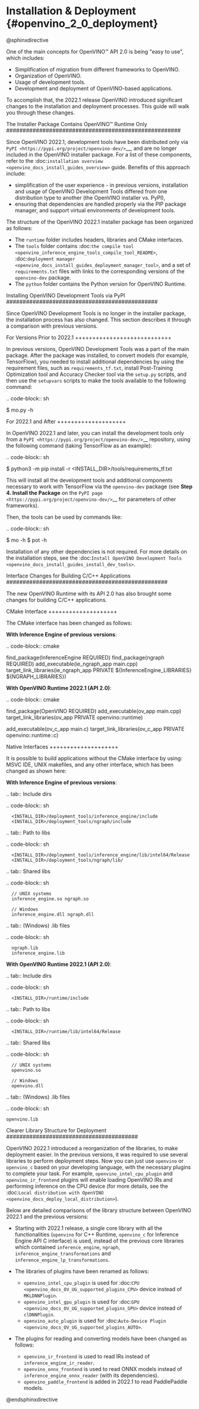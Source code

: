 # Installation & Deployment {#openvino_2_0_deployment}

@sphinxdirective

One of the main concepts for OpenVINO™ API 2.0 is being "easy to use", which includes:

* Simplification of migration from different frameworks to OpenVINO.
* Organization of OpenVINO.
* Usage of development tools.
* Development and deployment of OpenVINO-based applications.


To accomplish that, the 2022.1 release OpenVINO introduced significant changes to the installation and deployment processes. This guide will walk you through these changes.

The Installer Package Contains OpenVINO™ Runtime Only
#####################################################

Since OpenVINO 2022.1, development tools have been distributed only via `PyPI <https://pypi.org/project/openvino-dev/>`__, and are no longer included in the OpenVINO installer package. For a list of these components, refer to the :doc:`installation overview <openvino_docs_install_guides_overview>` guide. Benefits of this approach include:

* simplification of the user experience - in previous versions, installation and usage of OpenVINO Development Tools differed from one distribution type to another (the OpenVINO installer vs. PyPI),
* ensuring that dependencies are handled properly via the PIP package manager, and support virtual environments of development tools.

The structure of the OpenVINO 2022.1 installer package has been organized as follows:

* The ``runtime`` folder includes headers, libraries and CMake interfaces.
* The ``tools`` folder contains :doc:`the compile tool <openvino_inference_engine_tools_compile_tool_README>`, :doc:`deployment manager <openvino_docs_install_guides_deployment_manager_tool>`, and a set of ``requirements.txt`` files with links to the corresponding versions of the ``openvino-dev`` package.
* The ``python`` folder contains the Python version for OpenVINO Runtime.

Installing OpenVINO Development Tools via PyPI
##############################################

Since OpenVINO Development Tools is no longer in the installer package, the installation process has also changed. This section describes it through a comparison with previous versions.

For Versions Prior to 2022.1
++++++++++++++++++++++++++++

In previous versions, OpenVINO Development Tools was a part of the main package. After the package was installed, to convert models (for example, TensorFlow), you needed to install additional dependencies by using the requirement files, such as ``requirements_tf.txt``, install Post-Training Optimization tool and Accuracy Checker tool via the ``setup.py`` scripts, and then use the ``setupvars`` scripts to make the tools available to the following command:

.. code-block:: sh

   $ mo.py -h


For 2022.1 and After
++++++++++++++++++++

In OpenVINO 2022.1 and later, you can install the development tools only from a `PyPI <https://pypi.org/project/openvino-dev/>`__ repository, using the following command (taking TensorFlow as an example):

.. code-block:: sh

   $ python3 -m pip install -r <INSTALL_DIR>/tools/requirements_tf.txt 


This will install all the development tools and additional components necessary to work with TensorFlow via the ``openvino-dev`` package (see **Step 4. Install the Package** on the `PyPI page <https://pypi.org/project/openvino-dev/>`__ for parameters of other frameworks).

Then, the tools can be used by commands like:

.. code-block:: sh

   $ mo -h
   $ pot -h


Installation of any other dependencies is not required. For more details on the installation steps, see the :doc:`Install OpenVINO Development Tools <openvino_docs_install_guides_install_dev_tools>`.

Interface Changes for Building C/C++ Applications
#################################################

The new OpenVINO Runtime with its API 2.0 has also brought some changes for building C/C++ applications.

CMake Interface
++++++++++++++++++++

The CMake interface has been changed as follows:

**With Inference Engine of previous versions**:

.. code-block:: cmake

   find_package(InferenceEngine REQUIRED)
   find_package(ngraph REQUIRED)
   add_executable(ie_ngraph_app main.cpp)
   target_link_libraries(ie_ngraph_app PRIVATE ${InferenceEngine_LIBRARIES} ${NGRAPH_LIBRARIES})


**With OpenVINO Runtime 2022.1 (API 2.0)**:

.. code-block:: cmake

   find_package(OpenVINO REQUIRED)
   add_executable(ov_app main.cpp)
   target_link_libraries(ov_app PRIVATE openvino::runtime)

   add_executable(ov_c_app main.c)
   target_link_libraries(ov_c_app PRIVATE openvino::runtime::c)


Native Interfaces
++++++++++++++++++++

It is possible to build applications without the CMake interface by using: MSVC IDE, UNIX makefiles, and any other interface, which has been changed as shown here:

**With Inference Engine of previous versions**:

.. tab:: Include dirs

   .. code-block:: sh

      <INSTALL_DIR>/deployment_tools/inference_engine/include
      <INSTALL_DIR>/deployment_tools/ngraph/include

.. tab:: Path to libs

   .. code-block:: sh

      <INSTALL_DIR>/deployment_tools/inference_engine/lib/intel64/Release
      <INSTALL_DIR>/deployment_tools/ngraph/lib/

.. tab:: Shared libs

   .. code-block:: sh

      // UNIX systems
      inference_engine.so ngraph.so

      // Windows
      inference_engine.dll ngraph.dll

.. tab:: (Windows) .lib files

   .. code-block:: sh

      ngraph.lib
      inference_engine.lib

**With OpenVINO Runtime 2022.1 (API 2.0)**:

.. tab:: Include dirs

   .. code-block:: sh

      <INSTALL_DIR>/runtime/include

.. tab:: Path to libs

   .. code-block:: sh

      <INSTALL_DIR>/runtime/lib/intel64/Release

.. tab:: Shared libs

   .. code-block:: sh

      // UNIX systems
      openvino.so

      // Windows
      openvino.dll

.. tab:: (Windows) .lib files

  .. code-block:: sh

    openvino.lib


Clearer Library Structure for Deployment
########################################

OpenVINO 2022.1 introduced a reorganization of the libraries, to make deployment easier. In the previous versions, it was required to use several libraries to perform deployment steps. Now you can just use ``openvino`` or ``openvino_c`` based on your developing language,  with the necessary plugins to complete your task. For example, ``openvino_intel_cpu_plugin`` and ``openvino_ir_frontend`` plugins will enable loading OpenVINO IRs and performing inference on the CPU device (for more details, see the :doc:`Local distribution with OpenVINO <openvino_docs_deploy_local_distribution>`).

Below are detailed comparisons of the library structure between OpenVINO 2022.1 and the previous versions:

* Starting with 2022.1 release, a single core library with all the functionalities (``openvino`` for C++ Runtime, ``openvino_c`` for Inference Engine API C interface) is used, instead of the previous core libraries which contained ``inference_engine``, ``ngraph``, ``inference_engine_transformations`` and ``inference_engine_lp_transformations``.

* The libraries of plugins have been renamed as follows:

  * ``openvino_intel_cpu_plugin`` is used for :doc:`CPU <openvino_docs_OV_UG_supported_plugins_CPU>` device instead of ``MKLDNNPlugin``.
  * ``openvino_intel_gpu_plugin`` is used for :doc:`GPU <openvino_docs_OV_UG_supported_plugins_GPU>` device instead of ``clDNNPlugin``.
  * ``openvino_auto_plugin`` is used for :doc:`Auto-Device Plugin <openvino_docs_OV_UG_supported_plugins_AUTO>`.

* The plugins for reading and converting models have been changed as follows:

  * ``openvino_ir_frontend`` is used to read IRs instead of ``inference_engine_ir_reader``.
  * ``openvino_onnx_frontend`` is used to read ONNX models instead of ``inference_engine_onnx_reader`` (with its dependencies).
  * ``openvino_paddle_frontend`` is added in 2022.1 to read PaddlePaddle models.

<!-----
Older versions of OpenVINO had several core libraries and plugin modules:
- Core: ``inference_engine``, ``ngraph``, ``inference_engine_transformations``, ``inference_engine_lp_transformations``
- Optional ``inference_engine_preproc`` preprocessing library (if ``InferenceEngine::PreProcessInfo::setColorFormat`` or ``InferenceEngine::PreProcessInfo::setResizeAlgorithm`` are used)
- Plugin libraries:
 - ``MKLDNNPlugin`` for :doc:`CPU <openvino_docs_OV_UG_supported_plugins_CPU>` device
 - ``clDNNPlugin`` for :doc:`GPU <openvino_docs_OV_UG_supported_plugins_GPU>` device
 - ``MultiDevicePlugin`` for :doc:`Multi-device execution <openvino_docs_OV_UG_Running_on_multiple_devices>`
 - others
- Plugins to read and convert a model:
 - ``inference_engine_ir_reader`` to read OpenVINO IR
 - ``inference_engine_onnx_reader`` (with its dependencies) to read ONNX models
Now, the modularity is more clear:
- A single core library with all the functionality ``openvino`` for C++ runtime
- ``openvino_c`` with Inference Engine API C interface
- Plugin libraries with clear names:
 - ``openvino_intel_cpu_plugin``
 - ``openvino_intel_gpu_plugin``
 - ``openvino_auto_plugin``
 - others
- Plugins to read and convert models:
 - ``openvino_ir_frontend`` to read OpenVINO IR
 - ``openvino_onnx_frontend`` to read ONNX models
 - ``openvino_paddle_frontend`` to read Paddle models
---->

@endsphinxdirective
